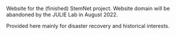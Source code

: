 Website for the (finished) StemNet project. Website domain will be abandoned by the JULIE Lab in August 2022.

Provided here mainly for disaster recovery and historical interests.

